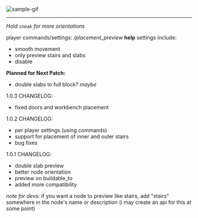 ![sample-gif](./repo-assets/crunchy.gif)

----

_Hold `sneak` for more orientations_

player commands/settings: _/placement_preview_ **help**
settings include:
* smooth movement
* only preview stairs and slabs
* disable

**Planned for Next Patch:**
- double slabs to full block? _maybe_


1.0.3 CHANGELOG:
- fixed doors and workbench placement

1.0.2 CHANGELOG:
- per player settings (using commands)
- support for placement of inner and outer stairs
- bug fixes

1.0.1 CHANGELOG:
- double slab preview
- better node orientation
- preview on buildable_to
- added more compatibility 

_note for devs_: if you want a node to preview like stairs, add "stairs" somewhere in the node's name or description (i may create an api for this at some point)

